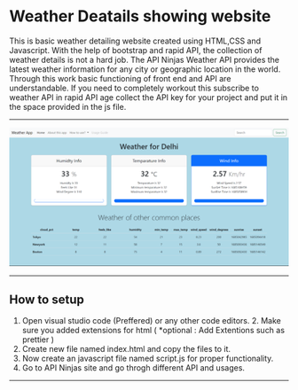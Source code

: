 # Weather Deatails showing website
This is basic weather detailing website created using HTML,CSS and Javascript. 
With the help of bootstrap and rapid API, the collection of weather details is not a hard job.
The API Ninjas Weather API provides the latest weather information for any city or geographic location in the world.
Through this work basic functioning of front end and API are understandable.
If you need to completely workout this subscribe to weather API in rapid API age collect the API key for your project and put it in the space provided in the js file.
____________________________________

<img src="https://raw.githubusercontent.com/06ajeesh/Weather-Detailing-Website/main/weatherapp.png" width="700">

____________________________________

How to setup
----

1. Open visual studio code (Preffered) or any other code editors.                                                                                                                                                                               2. Make sure you added extensions for html ( *optional : Add Extentions such as prettier )
3. Create new file  named index.html and copy the files to it.
4. Now create an javascript file named script.js for proper functionality.
5. Go to API Ninjas site and go throgh different API and usages.

_________________________________
